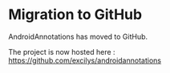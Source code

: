 # Migration to GitHub #

AndroidAnnotations has moved to GitHub.

The project is now hosted here : https://github.com/excilys/androidannotations